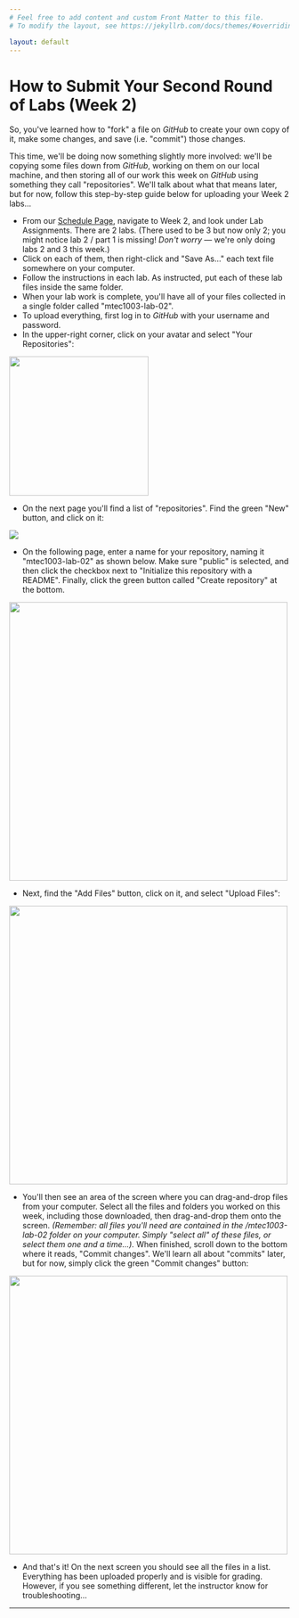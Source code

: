 ```yaml
---
# Feel free to add content and custom Front Matter to this file.
# To modify the layout, see https://jekyllrb.com/docs/themes/#overriding-theme-defaults

layout: default
---
```


# How to Submit Your Second Round of Labs (Week 2)

So, you've learned how to "fork" a file on _GitHub_ to create your own copy of it, make some changes, and save (i.e. "commit") those changes.

This time, we'll be doing now something slightly more involved: we'll be copying some files down from _GitHub_, working on them on our local machine, and then storing all of our work this week on _GitHub_ using something they call "repositories". We'll talk about what that means later, but for now, follow this step-by-step guide below for uploading your Week 2 labs...

* From our [Schedule Page](/Goldford-MTEC1003-OL78/schedule.html), navigate to Week 2, and look under Lab Assignments. There are 2 labs. (There used to be 3 but now only 2; you might notice lab 2 / part 1 is missing! _Don't worry_ — we're only doing labs 2 and 3 this week.)
* Click on each of them, then right-click and "Save As..." each text file somewhere on your computer.  
* Follow the instructions in each lab. As instructed, put each of these lab files inside the same folder.  
* When your lab work is complete, you'll have all of your files collected in a single folder called "mtec1003-lab-02".  
* To upload everything, first log in to _GitHub_ with your username and password.  
* In the upper-right corner, click on your avatar and select "Your Repositories":  

<img src="/Goldford-MTEC1003-OL78/labs/02/img/submit.lab2.v1.png" width="250px">

* On the next page you'll find a list of "repositories". Find the green "New" button, and click on it:  

<img src="/Goldford-MTEC1003-OL78/labs/02/img/submit.lab2.v2.png">

* On the following page, enter a name for your repository, naming it "mtec1003-lab-02" as shown below. Make sure "public" is selected, and then click the checkbox next to "Initialize this repository with a README". Finally, click the green button called "Create repository" at the bottom.  

<img src="/Goldford-MTEC1003-OL78/labs/02/img/submit.lab2.v3.png" width="500px">

* Next, find the "Add Files" button, click on it, and select "Upload Files":  

<img src="/Goldford-MTEC1003-OL78/labs/02/img/submit.lab2.v4.png" width="500px">

* You'll then see an area of the screen where you can drag-and-drop files from your computer. Select all the files and folders you worked on this week, including those downloaded, then drag-and-drop them onto the screen. _(Remember: all files you'll need are contained in the /mtec1003-lab-02 folder on your computer. Simply "select all" of these files, or select them one and a time...)._ When finished, scroll down to the bottom where it reads, "Commit changes". We'll learn all about "commits" later, but for now, simply click the green "Commit changes" button:  

<img src="/Goldford-MTEC1003-OL78/labs/02/img/submit.lab2.v5.png" width="500px">

* And that's it! On the next screen you should see all the files in a list. Everything has been uploaded properly and is visible for grading. However, if you see something different, let the instructor know for troubleshooting...  

* * *
